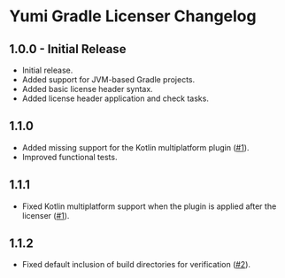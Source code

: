 # Yumi Gradle Licenser Changelog

## 1.0.0 - Initial Release

- Initial release.
- Added support for JVM-based Gradle projects.
- Added basic license header syntax.
- Added license header application and check tasks.

## 1.1.0

- Added missing support for the Kotlin multiplatform plugin ([#1](https://github.com/YumiProject/yumi-gradle-licenser/issues/1)).
- Improved functional tests.

## 1.1.1

- Fixed Kotlin multiplatform support when the plugin is applied after the licenser ([#1](https://github.com/YumiProject/yumi-gradle-licenser/issues/1#issuecomment-1931569894)).

## 1.1.2

- Fixed default inclusion of build directories for verification ([#2](https://github.com/YumiProject/yumi-gradle-licenser/issues/2)).
